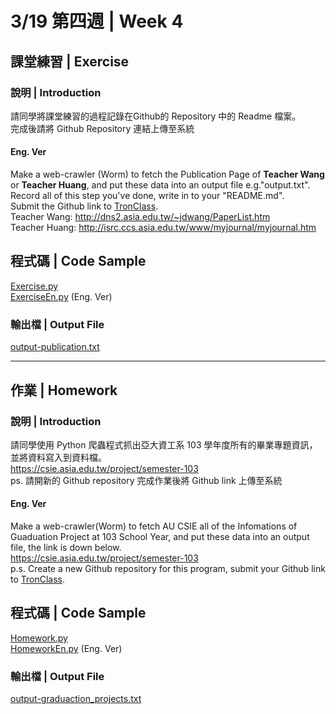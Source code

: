 # 3/19 第四週 | Week 4
## 課堂練習 | Exercise
### 說明 | Introduction
請同學將課堂練習的過程記錄在Github的 Repository 中的 Readme 檔案。
<br>
完成後請將 Github Repository 連結上傳至系統

#### Eng. Ver
Make a web-crawler (Worm) to fetch the Publication Page of <b>Teacher Wang</b> or <b>Teacher Huang</b>, and put these data into an output file e.g."output.txt".
<br>
Record all of this step you've done, write in to your "README.md".
<br>
Submit the Github link to <a href="https://tronclass.asia.edu.tw/">TronClass</a>.
<br>
Teacher Wang: <a href="http://dns2.asia.edu.tw/~jdwang/PaperList.htm">http://dns2.asia.edu.tw/~jdwang/PaperList.htm</a>
<br>
Teacher Huang: <a href="http://isrc.ccs.asia.edu.tw/www/myjournal/myjournal.htm">http://isrc.ccs.asia.edu.tw/www/myjournal/myjournal.htm</a>
<br>

## 程式碼 | Code Sample
<a href="Exercise.py">Exercise.py</a>
<br>
<a href="ExerciseEn.py">ExerciseEn.py</a> (Eng. Ver)

### 輸出檔 | Output File
<a href="output-publication.txt">output-publication.txt</a>

---

## 作業 | Homework
### 說明 | Introduction
請同學使用 Python 爬蟲程式抓出亞大資工系 103 學年度所有的畢業專題資訊，並將資料寫入到資料檔。
<br>
<a href="https://csie.asia.edu.tw/project/semester-103">https://csie.asia.edu.tw/project/semester-103</a>
<br>
ps. 請開新的 Github repository 完成作業後將 Github link 上傳至系統
<br>

#### Eng. Ver
Make a web-crawler(Worm) to fetch AU CSIE all of the Infomations of Guaduation Project at 103 School Year, and put these data into an output file, the link is down below.
<br>
<a href="https://csie.asia.edu.tw/project/semester-103">https://csie.asia.edu.tw/project/semester-103</a>
<br>
p.s. Create a new Github repository for this program, submit your Github link to <a href="https://tronclass.asia.edu.tw/">TronClass</a>.
<br>

## 程式碼 | Code Sample
<a href="Homework.py">Homework.py</a>
<br>
<a href="HomeworkEn.py">HomeworkEn.py</a> (Eng. Ver)
<br />

### 輸出檔 | Output File
<a href="output-graduation_projects.txt">output-graduaction_projects.txt</a>

